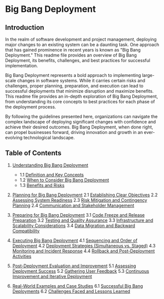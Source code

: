 # Big Bang Deployment

## Introduction

In the realm of software development and project management, deploying major changes to an existing system can be a daunting task. One approach that has gained prominence in recent years is known as "Big Bang Deployment." This readme file provides an overview of Big Bang Deployment, its benefits, challenges, and best practices for successful implementation.

Big Bang Deployment represents a bold approach to implementing large-scale changes in software systems. While it carries certain risks and challenges, proper planning, preparation, and execution can lead to successful deployments that minimize disruption and maximize benefits. This readme file provides an in-depth exploration of Big Bang Deployment, from understanding its core concepts to best practices for each phase of the deployment process.

By following the guidelines presented here, organizations can navigate the complex landscape of deploying significant changes with confidence and achieve their desired outcomes. Big Bang Deployment, when done right, can propel businesses forward, driving innovation and growth in an ever-evolving technological landscape.

## Table of Contents

1. [Understanding Big Bang Deployment](#understanding-big-bang-deployment)
   - 1.1 [Definition and Key Concepts](#definition-and-key-concepts)
   - 1.2 [When to Consider Big Bang Deployment](#when-to-consider-big-bang-deployment)
   - 1.3 [Benefits and Risks](#benefits-and-risks)

2. [Planning for Big Bang Deployment](#planning-for-big-bang-deployment)
   2.1 [Establishing Clear Objectives](#establishing-clear-objectives)
   2.2 [Assessing System Readiness](#assessing-system-readiness)
   2.3 [Risk Mitigation and Contingency Planning](#risk-mitigation-and-contingency-planning)
   2.4 [Communication and Stakeholder Management](#communication-and-stakeholder-management)

3. [Preparing for Big Bang Deployment](#preparing-for-big-bang-deployment)
   3.1 [Code Freeze and Release Preparation](#code-freeze-and-release-preparation)
   3.2 [Testing and Quality Assurance](#testing-and-quality-assurance)
   3.3 [Infrastructure and Scalability Considerations](#infrastructure-and-scalability-considerations)
   3.4 [Data Migration and Backward Compatibility](#data-migration-and-backward-compatibility)

4. [Executing Big Bang Deployment](#executing-big-bang-deployment)
   4.1 [Sequencing and Order of Deployment](#sequencing-and-order-of-deployment)
   4.2 [Deployment Strategies (Simultaneous vs. Staged)](#deployment-strategies-simultaneous-vs-staged)
   4.3 [Monitoring and Incident Response](#monitoring-and-incident-response)
   4.4 [Rollback and Post-Deployment Activities](#rollback-and-post-deployment-activities)

5. [Post-Deployment Evaluation and Improvement](#post-deployment-evaluation-and-improvement)
   5.1 [Assessing Deployment Success](#assessing-deployment-success)
   5.2 [Gathering User Feedback](#gathering-user-feedback)
   5.3 [Continuous Improvement and Iterative Deployment](#continuous-improvement-and-iterative-deployment)

6. [Real-World Examples and Case Studies](#real-world-examples-and-case-studies)
   6.1 [Successful Big Bang Deployments](#successful-big-bang-deployments)
   6.2 [Challenges Faced and Lessons Learned](#challenges-faced-and-lessons-learned)

